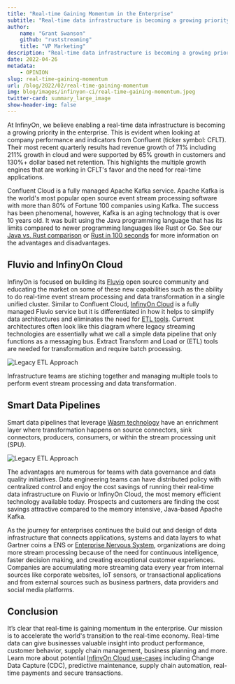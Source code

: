 ```yaml
---
title: "Real-time Gaining Momentum in the Enterprise"
subtitle: "Real-time data infrastructure is becoming a growing priority in the enterprise"
author:
    name: "Grant Swanson"
    github: "ruststreaming"
    title: "VP Marketing"
description: "Real-time data infrastructure is becoming a growing priority in the enterprise."
date: 2022-04-26
metadata:
    - OPINION
slug: real-time-gaining-momentum
url: /blog/2022/02/real-time-gaining-momentum
img: blog/images/infinyon-ci/real-time-gaining-momentum.jpeg
twitter-card: summary_large_image
show-header-img: false
---
```


At InfinyOn, we believe enabling a real-time data infrastructure is becoming a growing priority in the enterprise. This is evident when looking at company performance and indicators from Confluent (ticker symbol: CFLT). Their most recent quarterly results had revenue growth of 71% including 211% growth in cloud and were supported by 65% growth in customers and 130%+ dollar based net retention. This highlights the multiple growth engines that are working in CFLT's favor and the need for real-time applications.

Confluent Cloud is a fully managed Apache Kafka service. Apache Kafka is the world's most popular open source event stream processing software with more than 80% of Fortune 100 companies using Kafka. The success has been phenomenal, however, Kafka is an aging technology that is over 10 years old. It was built using the Java programming language that has its limits compared to newer programming languages like Rust or Go. See our   <a href="https://www.infinyon.com/resources/java-vs-rust/" target="_blank">Java vs. Rust comparison</a> or  <a href="https://www.infinyon.com/resources/rust-in-100-seconds/" target="_blank">Rust in 100 seconds</a> for more information on the advantages and disadvantages.

## Fluvio and InfinyOn Cloud

InfinyOn is focused on building its <a href="https://www.fluvio.io/" target="_blank">Fluvio</a> open source community and educating the market on some of these new capabilities such as the ability to do real-time event stream processing and data transformation in a single unified cluster. Similar to Confluent Cloud, <a href="https://www.infinyon.com/cloud/" target="_blank">InfinyOn Cloud</a> is a fully managed Fluvio service but it is differentiated in how it helps to simplify data architectures and eliminates the need for <a href="https://www.infinyon.com/resources/real-time-data-trasformation/" target="_blank">ETL tools</a>. Current architectures often look like this diagram where legacy streaming technologies are essentially what we call a simple data pipeline that only functions as a messaging bus. Extract Transform and Load or (ETL) tools are needed for transformation and require batch processing.

<img src="/blog/images/infinyon-ci/Legacy-ETL-Approach.png"
     alt="Legacy ETL Approach"
     style="margin: auto; max-width: 800px" />

Infrastructure teams are stiching together and managing multiple tools to perform event stream processing and data transformation.

## Smart Data Pipelines

Smart data pipelines that leverage <a href="https://webassembly.org/" target="_blank">Wasm technology</a> have an enrichment layer where transformation happens on source connectors, sink connectors, producers, consumers, or within the stream processing unit (SPU).

<img src="/blog/images/infinyon-ci/Smart-data-pipelines.jpg"
     alt="Legacy ETL Approach"
     style="margin: auto; max-width: 800px" />

The advantages are numerous for teams with data governance and data quality initiatives. Data engineering teams can have distributed policy with centralized control and enjoy the cost savings of running their real-time data infrastructure on Fluvio or InfinyOn Cloud, the most memory efficient technology available today. Prospects and customers are finding the cost savings attractive compared to the memory intensive, Java-based Apache Kafka.

As the journey for enterprises continues the build out and design of data infrastructure that connects applications, systems and data layers to what Gartner coins a ENS or <a href="https://www.gartner.com/en/information-technology/glossary/ens-enterprise-nervous-system" target="_blank">Enterprise Nervous System</a>, organizations are doing more stream processing because of the need for continuous intelligence, faster decision making, and creating exceptional customer experiences. Companies are accumulating more streaming data every year from internal sources like corporate websites, IoT sensors, or transactional applications and from external sources such as business partners, data providers and social media platforms.


## Conclusion

It’s clear that real-time is gaining momentum in the enterprise. Our mission is to accelerate the world's transition to the real-time economy. Real-time data can give businesses valuable insight into product performance, customer behavior, supply chain management, business planning and more. Learn more about potential  <a href="https://www.infinyon.com/use-cases/" target="_blank">InfinyOn Cloud use-cases</a> including Change Data Capture (CDC), predictive maintenance, supply chain automation, real-time payments and secure transactions.

